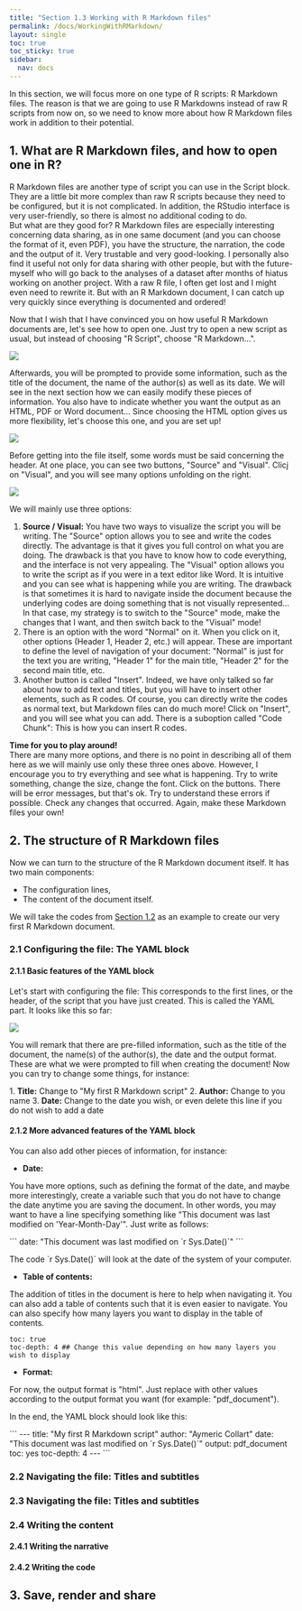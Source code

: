 ```yaml
---
title: "Section 1.3 Working with R Markdown files"
permalink: /docs/WorkingWithRMarkdown/
layout: single
toc: true
toc_sticky: true
sidebar:
  nav: docs
---
```


<p>In this section, we will focus more on one type of R scripts: R Markdown files. The reason is that we are going to use R Markdowns instead of raw R scripts from now on, so we need to know more about how R Markdown files work in addition to their potential.</p>

## 1. What are R Markdown files, and how to open one in R?

<p>R Markdown files are another type of script you can use in the Script block. They are a little bit more complex than raw R scripts because they need to be configured, but it is not complicated. In addition, the RStudio interface is very user-friendly, so there is almost no additional coding to do.<br> But what are they good for? R Markdown files are especially interesting concerning data sharing, as in one same document (and you can choose the format of it, even PDF), you have the structure, the narration, the code and the output of it. Very trustable and very good-looking. I personally also find it useful not only for data sharing with other people, but with the future-myself who will go back to the analyses of a dataset after months of hiatus working on another project. With a raw R file, I often get lost and I might even need to rewrite it. But with an R Markdown document, I can catch up very quickly since everything is documented and ordered!</p>

<p>Now that I wish that I have convinced you on how useful R Markdown documents are, let's see how to open one. Just try to open a new script as usual, but instead of choosing "R Script", choose "R Markdown...".</p>

<a href="https://github.com/aymeric-courses/formosan-corpus-r/blob/master/assets/images/ScriptTypes.png?raw=true" class="image-popup" target="_blank"><img src="https://github.com/aymeric-courses/formosan-corpus-r/blob/master/assets/images/ScriptTypes.png?raw=true"/></a>

<p>Afterwards, you will be prompted to provide some information, such as the title of the document, the name of the author(s) as well as its date. We will see in the next section how we can easily modify these pieces of information. You also have to indicate whether you want the output as an HTML, PDF or Word document... Since choosing the HTML option gives us more flexibility, let's choose this one, and you are set up!</p>

<a href="https://github.com/aymeric-courses/formosan-corpus-r/blob/master/assets/images/RMarkdown_Setup.png?raw=true" class="image-popup" target="_blank"><img src="https://github.com/aymeric-courses/formosan-corpus-r/blob/master/assets/images/RMarkdown_Setup.png?raw=true"/></a>

<p>Before getting into the file itself, some words must be said concerning the header. At one place, you can see two buttons, "Source" and "Visual". Clicj on "Visual", and you will see many options unfolding on the right.</p>

<a href="https://github.com/aymeric-courses/formosan-corpus-r/blob/master/assets/images/RMarkdown_Headers.png?raw=true" class="image-popup" target="_blank"><img src="https://github.com/aymeric-courses/formosan-corpus-r/blob/master/assets/images/RMarkdown_Headers.png?raw=true"/></a>

<p>We will mainly use three options:</p>

1.  <strong>Source / Visual:</strong> You have two ways to visualize the script you will be writing. The "Source" option allows you to see and write the codes directly. The advantage is that it gives you full control on what you are doing. The drawback is that you have to know how to code everything, and the interface is not very appealing. The "Visual" option allows you to write the script as if you were in a text editor like Word. It is intuitive and you can see what is happening while you are writing. The drawback is that sometimes it is hard to navigate inside the document because the underlying codes are doing something that is not visually represented... In that case, my strategy is to switch to the "Source" mode, make the changes that I want, and then switch back to the "Visual" mode!
2.  There is an option with the word "Normal" on it. When you click on it, other options (Header 1, Header 2, etc.) will appear. These are important to define the level of navigation of your document: "Normal" is just for the text you are writing, "Header 1" for the main title, "Header 2" for the second main title, etc.
3.  Another button is called "Insert". Indeed, we have only talked so far about how to add text and titles, but you will have to insert other elements, such as R codes. Of course, you can directly write the codes as normal text, but Markdown files can do much more! Click on "Insert", and you will see what you can add. There is a suboption called "Code Chunk": This is how you can insert R codes.

<p class="notice--info">

<strong>Time for you to play around!</strong><br> There are many more options, and there is no point in describing all of them here as we will mainly use only these three ones above. However, I encourage you to try everything and see what is happening. Try to write something, change the size, change the font. Click on the buttons. There will be error messages, but that's ok. Try to understand these errors if possible. Check any changes that occurred. Again, make these Markdown files your own!<br>

</p>

## 2. The structure of R Markdown files

<p>Now we can turn to the structure of the R Markdown document itself. It has two main components:</p>

-   The configuration lines,
-   The content of the document itself.

<p>We will take the codes from <a href="https://aymeric-courses.github.io/formosan-corpus-r/docs/RStudioInterface/#32-your-first-script-some-syntax-and-vocabulary-of-r" target="_blank">Section 1.2</a> as an example to create our very first R Markdown document.</p>

### 2.1 Configuring the file: The YAML block

#### 2.1.1 Basic features of the YAML block

<p>Let's start with configuring the file: This corresponds to the first lines, or the header, of the script that you have just created. This is called the YAML part. It looks like this so far:</p>

<a href="https://github.com/aymeric-courses/formosan-corpus-r/blob/master/assets/images/Markdown_YAML.png?raw=true" class="image-popup" target="_blank"><img src="https://github.com/aymeric-courses/formosan-corpus-r/blob/master/assets/images/Markdown_YAML.png?raw=true"/></a>

<p>
You will remark that there are pre-filled information, such as the title of the document, the name(s) of the author(s), the date and the output format. These are what we were prompted to fill when creating the document! Now you can try to change some things, for instance:</p>
1. <strong>Title:</strong> Change to "My first R Markdown script"
2. <strong>Author:</strong> Change to you name
3. <strong>Date:</strong> Change to the date you wish, or even delete this line if you do not wish to add a date

#### 2.1.2 More advanced features of the YAML block

<p>You can also add other pieces of information, for instance:</p>

- <strong>Date:</strong>
<p>You have more options, such as defining the format of the date, and maybe more interestingly, create a variable such that you do not have to change the date anytime you are saving the document. In other words, you may want to have a line specifying something like "This document was last modified on 'Year-Month-Day'". Just write as follows:</p>
```
date: "This document was last modified on `r Sys.Date()`"
```
<p>The code `r Sys.Date()` will look at the date of the system of your computer.</p>

- <strong>Table of contents:</strong>
<p>The addition of titles in the document is here to help when navigating it. You can also add a table of contents such that it is even easier to navigate. You can also specify how many layers you want to display in the table of contents.</p>

```
toc: true
toc-depth: 4 ## Change this value depending on how many layers you wish to display
```

- <strong>Format:</strong>
<p>For now, the output format is "html". Just replace with other values according to the output format you want (for example: "pdf_document").</p>

<p>In the end, the YAML block should look like this:</p>
```
---
title: "My first R Markdown script"
author: "Aymeric Collart"
date: "This document was last modified on `r Sys.Date()`"
output: pdf_document
toc: yes
toc-depth: 4
---
```

### 2.2 Navigating the file: Titles and subtitles

### 2.3 Navigating the file: Titles and subtitles

### 2.4 Writing the content

#### 2.4.1 Writing the narrative

#### 2.4.2 Writing the code

## 3. Save, render and share
